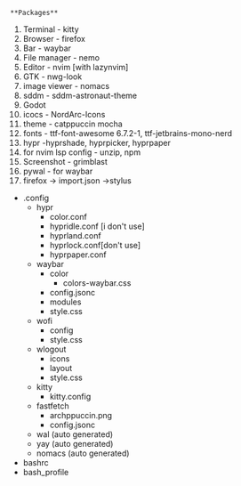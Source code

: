     **Packages**
1. Terminal - kitty
2. Browser - firefox 
3. Bar - waybar
4. File manager - nemo
5. Editor - nvim [with lazynvim]
6. GTK - nwg-look
7. image viewer - nomacs
8. sddm - sddm-astronaut-theme
9. Godot
10. icocs - NordArc-Icons
11. theme - catppuccin mocha
12. fonts - ttf-font-awesome 6.7.2-1, ttf-jetbrains-mono-nerd
13. hypr -hyprshade, hyprpicker, hyprpaper
14. for nvim lsp config - unzip, npm
15. Screenshot - grimblast
16. pywal - for waybar
17. firefox -> import.json ->stylus 
- .config
    - hypr
        - color.conf
        - hypridle.conf [i don't use]
        - hyprland.conf
        - hyprlock.conf[don't use]
        - hyprpaper.conf
    - waybar
        - color
            - colors-waybar.css 
        - config.jsonc
        - modules
        - style.css
    - wofi
        - config
        - style.css
    - wlogout 
        - icons
        - layout
        - style.css
    - kitty
        - kitty.config
    -  fastfetch
        - archppuccin.png
        - config.jsonc
    - wal (auto generated)
    - yay (auto generated)
    - nomacs (auto generated)
- bashrc
- bash_profile


